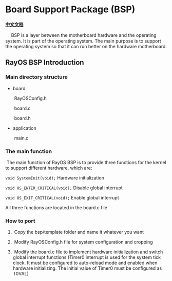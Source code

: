 # Board Support Package (BSP) #

**[中文文档](./README_zh.md)**

　  BSP is a layer between the motherboard hardware and the operating system. It is part of the operating system. The main purpose is to support the operating system so that it can run better on the hardware motherboard.

## RayOS BSP Introduction

### Main directory structure

- board

  ​	RayOSConfig.h

  ​	board.c

  ​	board.h

- application

  ​	main.c

### The main function

​	The main function of RayOS BSP is to provide three functions for the kernel to support different hardware, which are:

`void SystemInit(void);` Hardware initialization

`void OS_ENTER_CRITICAL(void);` Disable global interrupt

`void OS_EXIT_CRITICAL(void);` Enable global interrupt

All three functions are located in the board.c file

### How to port

1. ​	Copy the bsp/template folder and name it whatever you want

2. ​	Modify RayOSConfig.h file for system configuration and cropping

3. ​	Modify the board.c file to implement hardware initialization and switch global interrupt functions (Timer0 interrupt is used for the system tick clock. It must be configured to auto-reload mode and enabled when hardware initializing. The initial value of Timer0 must be configured as T0VAL)
